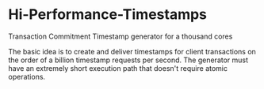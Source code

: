 # Hi-Performance-Timestamps
Transaction Commitment Timestamp generator for a thousand cores

The basic idea is to create and deliver timestamps for client transactions on the order of a billion timestamp requests per second.  The generator must have an extremely short execution path that doesn't require atomic operations.
